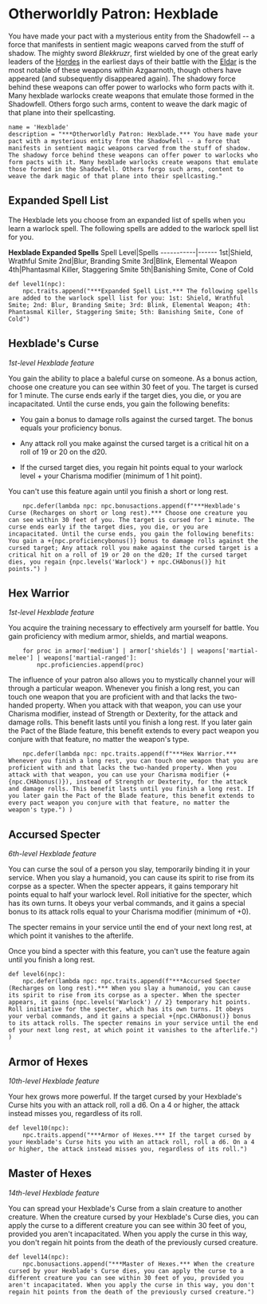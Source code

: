 # Otherworldly Patron: Hexblade
You have made your pact with a mysterious entity from the Shadowfell -- a force that manifests in sentient magic weapons carved from the stuff of shadow. The mighty sword *Blekkruzr*, first wielded by one of the great early leaders of the [Hordes](../../Races/index.md#hordes) in the earliest days of their battle with the [Eldar](../../History/Eldar.md) is the most notable of these weapons within Azgaarnoth, though others have appeared (and subsequently disappeared again). The shadowy force behind these weapons can offer power to warlocks who form pacts with it. Many hexblade warlocks create weapons that emulate those formed in the Shadowfell. Others forgo such arms, content to weave the dark magic of that plane into their spellcasting.

```
name = 'Hexblade'
description = "***Otherworldly Patron: Hexblade.*** You have made your pact with a mysterious entity from the Shadowfell -- a force that manifests in sentient magic weapons carved from the stuff of shadow. The shadowy force behind these weapons can offer power to warlocks who form pacts with it. Many hexblade warlocks create weapons that emulate those formed in the Shadowfell. Others forgo such arms, content to weave the dark magic of that plane into their spellcasting."
```

## Expanded Spell List
The Hexblade lets you choose from an expanded list of spells when you learn a warlock spell. The following spells are added to the warlock spell list for you.

**Hexblade Expanded Spells**
Spell Level|Spells
-----------|------
1st|Shield, Wrathful Smite
2nd|Blur, Branding Smite
3rd|Blink, Elemental Weapon
4th|Phantasmal Killer, Staggering Smite
5th|Banishing Smite, Cone of Cold

```
def level1(npc):
    npc.traits.append("***Expanded Spell List.*** The following spells are added to the warlock spell list for you: 1st: Shield, Wrathful Smite; 2nd: Blur, Branding Smite; 3rd: Blink, Elemental Weapon; 4th: Phantasmal Killer, Staggering Smite; 5th: Banishing Smite, Cone of Cold")
```

## Hexblade's Curse
*1st-level Hexblade feature*

You gain the ability to place a baleful curse on someone. As a bonus action, choose one creature you can see within 30 feet of you. The target is cursed for 1 minute. The curse ends early if the target dies, you die, or you are incapacitated. Until the curse ends, you gain the following benefits:

* You gain a bonus to damage rolls against the cursed target. The bonus equals your proficiency bonus.

* Any attack roll you make against the cursed target is a critical hit on a roll of 19 or 20 on the d20.

* If the cursed target dies, you regain hit points equal to your warlock level + your Charisma modifier (minimum of 1 hit point).

You can't use this feature again until you finish a short or long rest.

```
    npc.defer(lambda npc: npc.bonusactions.append(f"***Hexblade's Curse (Recharges on short or long rest).*** Choose one creature you can see within 30 feet of you. The target is cursed for 1 minute. The curse ends early if the target dies, you die, or you are incapacitated. Until the curse ends, you gain the following benefits: You gain a +{npc.proficiencybonus()} bonus to damage rolls against the cursed target; Any attack roll you make against the cursed target is a critical hit on a roll of 19 or 20 on the d20; If the cursed target dies, you regain {npc.levels('Warlock') + npc.CHAbonus()} hit points.") )
```

## Hex Warrior
*1st-level Hexblade feature*

You acquire the training necessary to effectively arm yourself for battle. You gain proficiency with medium armor, shields, and martial weapons.

```
    for proc in armor['medium'] | armor['shields'] | weapons['martial-melee'] | weapons['martial-ranged']:
        npc.proficiencies.append(proc)
```

The influence of your patron also allows you to mystically channel your will through a particular weapon. Whenever you finish a long rest, you can touch one weapon that you are proficient with and that lacks the two-handed property. When you attack with that weapon, you can use your Charisma modifier, instead of Strength or Dexterity, for the attack and damage rolls. This benefit lasts until you finish a long rest. If you later gain the Pact of the Blade feature, this benefit extends to every pact weapon you conjure with that feature, no matter the weapon's type.

```
    npc.defer(lambda npc: npc.traits.append(f"***Hex Warrior.*** Whenever you finish a long rest, you can touch one weapon that you are proficient with and that lacks the two-handed property. When you attack with that weapon, you can use your Charisma modifier (+{npc.CHAbonus()}), instead of Strength or Dexterity, for the attack and damage rolls. This benefit lasts until you finish a long rest. If you later gain the Pact of the Blade feature, this benefit extends to every pact weapon you conjure with that feature, no matter the weapon's type.") )
```

## Accursed Specter
*6th-level Hexblade feature*

You can curse the soul of a person you slay, temporarily binding it in your service. When you slay a humanoid, you can cause its spirit to rise from its corpse as a specter. When the specter appears, it gains temporary hit points equal to half your warlock level. Roll initiative for the specter, which has its own turns. It obeys your verbal commands, and it gains a special bonus to its attack rolls equal to your Charisma modifier (minimum of +0).

The specter remains in your service until the end of your next long rest, at which point it vanishes to the afterlife.

Once you bind a specter with this feature, you can't use the feature again until you finish a long rest.

```
def level6(npc):
    npc.defer(lambda npc: npc.traits.append(f"***Accursed Specter (Recharges on long rest).*** When you slay a humanoid, you can cause its spirit to rise from its corpse as a specter. When the specter appears, it gains {npc.levels('Warlock') // 2} temporary hit points. Roll initiative for the specter, which has its own turns. It obeys your verbal commands, and it gains a special +{npc.CHAbonus()} bonus to its attack rolls. The specter remains in your service until the end of your next long rest, at which point it vanishes to the afterlife.") )
```

## Armor of Hexes
*10th-level Hexblade feature*

Your hex grows more powerful. If the target cursed by your Hexblade's Curse hits you with an attack roll, roll a d6. On a 4 or higher, the attack instead misses you, regardless of its roll.

```
def level10(npc):
    npc.traits.append("***Armor of Hexes.*** If the target cursed by your Hexblade's Curse hits you with an attack roll, roll a d6. On a 4 or higher, the attack instead misses you, regardless of its roll.")
```

## Master of Hexes
*14th-level Hexblade feature*

You can spread your Hexblade's Curse from a slain creature to another creature. When the creature cursed by your Hexblade's Curse dies, you can apply the curse to a different creature you can see within 30 feet of you, provided you aren't incapacitated. When you apply the curse in this way, you don't regain hit points from the death of the previously cursed creature.

```
def level14(npc):
    npc.bonusactions.append("***Master of Hexes.*** When the creature cursed by your Hexblade's Curse dies, you can apply the curse to a different creature you can see within 30 feet of you, provided you aren't incapacitated. When you apply the curse in this way, you don't regain hit points from the death of the previously cursed creature.")
```
